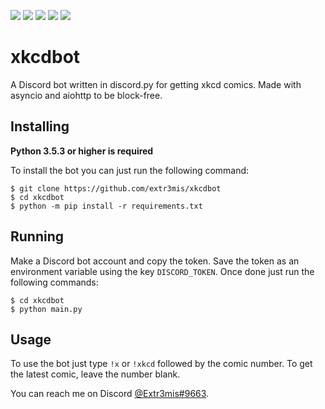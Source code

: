 <img src='https://img.shields.io/badge/Python-3-blue'> <img src='https://img.shields.io/badge/license-MIT-green'> <img src='https://img.shields.io/badge/async-enabled-blue'> <img src='https://img.shields.io/badge/dependecy-discord.py-blue'> <a href='https://discord.com/@me/418872989765992458'><img src='https://img.shields.io/badge/discord-Extr3mis%239663-blueviolet'></a>

# xkcdbot
A Discord bot written in discord.py for getting xkcd comics. Made with asyncio and aiohttp to be block-free. 
 
  Installing
----------
**Python 3.5.3 or higher is required**

To install the bot you can just run the following command:


    $ git clone https://github.com/extr3mis/xkcdbot
    $ cd xkcdbot
    $ python -m pip install -r requirements.txt
    
Running
---------
Make a Discord bot account and copy the token. Save the token as an environment variable using the key `DISCORD_TOKEN`. Once done just run the following commands:


    $ cd xkcdbot
    $ python main.py

Usage
---------
To use the bot just type `!x` or `!xkcd` followed by the comic number. To get the latest comic, leave the number blank. 

You can reach me on Discord [@Extr3mis#9663]('https://discord.com/me/418872989765992458').

